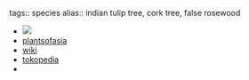 tags:: species
alias:: indian tulip tree, cork tree, false rosewood

- ![](https://peach-geographical-bat-397.mypinata.cloud/ipfs/QmdPv636ZEdaCUcfNZDx77wYWmdR7VMutkwtLXbdbKAodi)
- [plantsofasia](http://www.plantsofasia.com/index/thespesia_populnea/0-1315)
- [wiki](https://en.wikipedia.org/wiki/Thespesia_populnea)
- [tokopedia](https://www.tokopedia.com/tamanbibitiq/15-batang-stek-pohon-waru-laut-herbal-bibit-berkwalitas?extParam=ivf%3Dfalse%26src%3Dsearch)
-